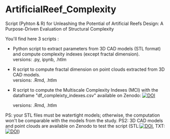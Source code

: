 # ArtificialReef_Complexity
Script (Pyhton &amp; R) for Unleashing the Potential of Artificial Reefs Design:  A Purpose-Driven Evaluation of Structural Complexity

You'll find here 3 scripts :
* Python script to extract parameters from 3D CAD models (STL format) and compute complexity indexes (except fractal dimension).  
  versions: .py, ipynb, .htlm
* R script to compute fractal dimension on point clouds extracted from 3D CAD models.  
  versions: .Rmd, .htlm
* R script to compute the Multiscale Complexity Indexes (MCI) with the dataframe "df_compleixty_indexes.csv" available on Zenodo: [![DOI](https://zenodo.org/badge/DOI/10.5281/zenodo.8055070.svg)](https://doi.org/10.5281/zenodo.8055070)
  
  versions: .Rmd, .htlm

PS: your STL files must be watertight models; otherwise, the computation won't be comparable with the models from the study.
PS2: 3D CAD models and point clouds are available on Zenodo to test the script (STL:[![DOI](https://zenodo.org/badge/DOI/10.5281/zenodo.8048071.svg)](https://doi.org/10.5281/zenodo.8048071), TXT:[![DOI](https://zenodo.org/badge/DOI/10.5281/zenodo.8048122.svg)](https://doi.org/10.5281/zenodo.8048122))

